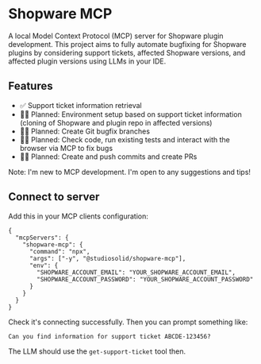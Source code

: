 # Shopware MCP

A local Model Context Protocol (MCP) server for Shopware plugin development. This project aims to fully automate bugfixing for Shopware plugins by considering support tickets, affected Shopware versions, and affected plugin versions using LLMs in your IDE. 

## Features

- ✅ Support ticket information retrieval
- 👷‍♂️ Planned: Environment setup based on support ticket information (cloning of Shopware and plugin repo in affected versions)
- 👷‍♂️ Planned: Create Git bugfix branches
- 👷‍♂️ Planned: Check code, run existing tests and interact with the browser via MCP to fix bugs
- 👷‍♂️ Planned: Create and push commits and create PRs

Note: I'm new to MCP development. I'm open to any suggestions and tips!

## Connect to server

Add this in your MCP clients configuration:

```
{
  "mcpServers": {
    "shopware-mcp": {
      "command": "npx",
      "args": ["-y", "@studiosolid/shopware-mcp"],
      "env": {
        "SHOPWARE_ACCOUNT_EMAIL": "YOUR_SHOPWARE_ACCOUNT_EMAIL",
        "SHOPWARE_ACCOUNT_PASSWORD": "YOUR_SHOPWARE_ACCOUNT_PASSWORD"
      }
    }
  }
}
```

Check it's connecting successfully. Then you can prompt something like:

```
Can you find information for support ticket ABCDE-123456?
```

The LLM should use the `get-support-ticket` tool then.